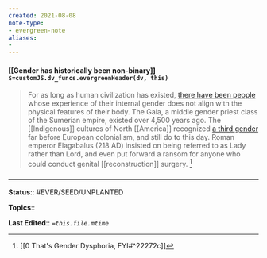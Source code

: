 ```yaml
---
created: 2021-08-08
note-type: 
- evergreen-note
aliases:
- 
---
```


#### [[Gender has historically been non-binary]] `$=customJS.dv_funcs.evergreenHeader(dv, this)`

> For as long as human civilization has existed, [there have been people](https://en.wikipedia.org/wiki/Transgender_history) whose experience of their internal gender does not align with the physical features of their body. The Gala, a middle gender priest class of the Sumerian empire, existed over 4,500 years ago. The [[Indigenous]] cultures of North [[America]] recognized [a third gender](https://en.wikipedia.org/wiki/Third_gender) far before European colonialism, and still do to this day. Roman emperor Elagabalus (218 AD) insisted on being referred to as Lady rather than Lord, and even put forward a ransom for anyone who could conduct genital [[reconstruction]] surgery. [^1]

[^1]: [[0 That's Gender Dysphoria, FYI#^22272c]]

### <hr class="footnote"/>

**Status**:: #EVER/SEED/UNPLANTED 

**Topics**::  
	
**Last Edited**:: *`=this.file.mtime`*
